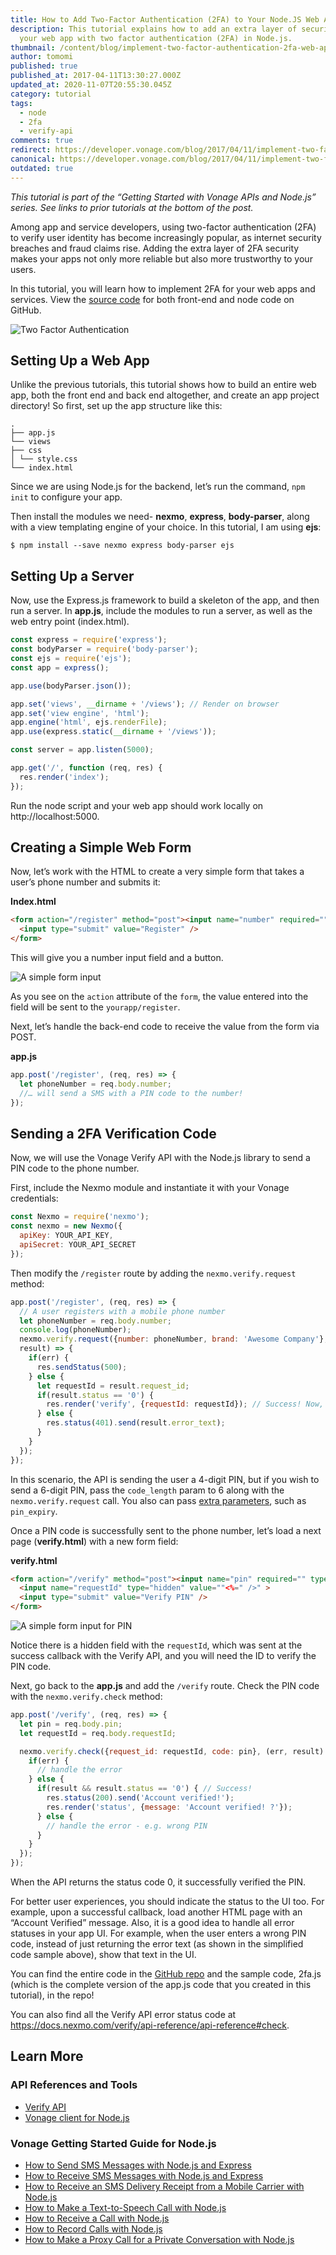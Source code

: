```yaml
---
title: How to Add Two-Factor Authentication (2FA) to Your Node.JS Web Apps
description: This tutorial explains how to add an extra layer of security for
  your web app with two factor authentication (2FA) in Node.js.
thumbnail: /content/blog/implement-two-factor-authentication-2fa-web-apps-node-js-dr/2fa-node.png
author: tomomi
published: true
published_at: 2017-04-11T13:30:27.000Z
updated_at: 2020-11-07T20:55:30.045Z
category: tutorial
tags:
  - node
  - 2fa
  - verify-api
comments: true
redirect: https://developer.vonage.com/blog/2017/04/11/implement-two-factor-authentication-2fa-web-apps-node-js-dr
canonical: https://developer.vonage.com/blog/2017/04/11/implement-two-factor-authentication-2fa-web-apps-node-js-dr
outdated: true
---
```

*This tutorial is part of the “Getting Started with Vonage APIs and Node.js” series. See links to prior tutorials at the bottom of the post.*

Among app and service developers, using two-factor authentication (2FA) to verify user identity has become increasingly popular, as internet security breaches and fraud claims rise. Adding the extra layer of 2FA security makes your apps not only more reliable but also more trustworthy to your users.

In this tutorial, you will learn how to implement 2FA for your web apps and services. View the [source code](https://github.com/nexmo-community/nexmo-node-quickstart/tree/master/verify) for both front-end and node code on GitHub.

![Two Factor Authentication](/content/blog/how-to-add-two-factor-authentication-2fa-to-your-node-js-web-apps/screenshot.gif "Two Factor Authentication")

<h2>Setting Up a Web App</h2>

Unlike the previous tutorials, this tutorial shows how to build an entire web app, both the front end and back end altogether, and create an app project directory! So first, set up the app structure like this:

```shell
.
├── app.js
└── views
├── css
│ └── style.css
└── index.html
```

Since we are using Node.js for the backend, let’s run the command, `npm init` to configure your app.

Then install the modules we need- **nexmo**, **express**, **body-parser**, along with a view templating engine of your choice. In this tutorial, I am using **ejs**:

```shell
$ npm install --save nexmo express body-parser ejs
```

<h2>Setting Up a Server</h2>

Now, use the Express.js framework to build a skeleton of the app, and then run a server. In **app.js**, include the modules to run a server, as well as the web entry point (index.html).

```javascript
const express = require('express');
const bodyParser = require('body-parser');
const ejs = require('ejs');
const app = express();

app.use(bodyParser.json());

app.set('views', __dirname + '/views'); // Render on browser
app.set('view engine', 'html');
app.engine('html', ejs.renderFile);
app.use(express.static(__dirname + '/views'));

const server = app.listen(5000);

app.get('/', function (req, res) {
  res.render('index');
});
```

Run the node script and your web app should work locally on http://localhost:5000.

<h2>Creating a Simple Web Form</h2>

Now, let’s work with the HTML to create a very simple form that takes a user’s phone number and submits it:

**Index.html**

```html
<form action="/register" method="post"><input name="number" required="" type="tel" placeholder="18005551234" />
  <input type="submit" value="Register" />
</form>
```

This will give you a number input field and a button.

![A simple form input](/content/blog/how-to-add-two-factor-authentication-2fa-to-your-node-js-web-apps/simple-form.png "A simple form input")

As you see on the `action` attribute of the `form`, the value entered into the field will be sent to the `yourapp/register`.

Next, let’s handle the back-end code to receive the value from the form via POST.

**app.js**

```javascript
app.post('/register', (req, res) => {
  let phoneNumber = req.body.number;
  //… will send a SMS with a PIN code to the number!
});
```

<h2>Sending a 2FA Verification Code</h2>

Now, we will use the Vonage Verify API with the Node.js library to send a PIN code to the phone number.

First, include the Nexmo module and instantiate it with your Vonage credentials:

```javascript
const Nexmo = require('nexmo');
const nexmo = new Nexmo({
  apiKey: YOUR_API_KEY,
  apiSecret: YOUR_API_SECRET
});
```

Then modify the `/register` route by adding the `nexmo.verify.request` method:

```javascript
app.post('/register', (req, res) => {
  // A user registers with a mobile phone number
  let phoneNumber = req.body.number;
  console.log(phoneNumber);
  nexmo.verify.request({number: phoneNumber, brand: 'Awesome Company'}, (err, 
  result) => {
    if(err) {
      res.sendStatus(500);
    } else {
      let requestId = result.request_id;
      if(result.status == '0') {
        res.render('verify', {requestId: requestId}); // Success! Now, have your user enter the PIN
      } else {
        res.status(401).send(result.error_text);
      }
    }
  });
});
```

In this scenario, the API is sending the user a 4-digit PIN, but if you wish to send a 6-digit PIN, pass the `code_length` param to 6 along with the `nexmo.verify.request` call. You also can pass [extra parameters](https://docs.nexmo.com/verify/api-reference/api-reference), such as `pin_expiry`.

Once a PIN code is successfully sent to the phone number, let’s load a next page (**verify.html**) with a new form field:

**verify.html**

```html
<form action="/verify" method="post"><input name="pin" required="" type="number" placeholder="1234" />
  <input name="requestId" type="hidden" value=""<%=" />" >
  <input type="submit" value="Verify PIN" />
</form>
```

![A simple form input for PIN](/content/blog/how-to-add-two-factor-authentication-2fa-to-your-node-js-web-apps/verify-pin.png "A simple form input for PIN")

Notice there is a hidden field with the `requestId`, which was sent at the success callback with the Verify API, and you will need the ID to verify the PIN code.

Next, go back to the **app.js** and add the `/verify` route. Check the PIN code with the `nexmo.verify.check` method:

```javascript
app.post('/verify', (req, res) => {
  let pin = req.body.pin;
  let requestId = req.body.requestId;

  nexmo.verify.check({request_id: requestId, code: pin}, (err, result) => {
    if(err) {
      // handle the error
    } else {
      if(result && result.status == '0') { // Success!
        res.status(200).send('Account verified!');
        res.render('status', {message: 'Account verified! ?'});
      } else {
        // handle the error - e.g. wrong PIN
      }
    }
  });
});
```

When the API returns the status code 0, it successfully verified the PIN.

For better user experiences, you should indicate the status to the UI too. For example, upon a successful callback, load another HTML page with an “Account Verified” message. Also, it is a good idea to handle all error statuses in your app UI. For example, when the user enters a wrong PIN code, instead of just returning the error text (as shown in the simplified code sample above), show that text in the UI.

You can find the entire code in the [GitHub repo](https://github.com/nexmo-community/nexmo-node-quickstart/tree/master/verify) and the sample code, 2fa.js (which is the complete version of the app.js code that you created in this tutorial), in the repo!

You can also find all the Verify API error status code at <https://docs.nexmo.com/verify/api-reference/api-reference#check>.

<h2>Learn More</h2>

<h3>API References and Tools</h3>

* [Verify API](https://docs.nexmo.com/verify/api-reference)
* [Vonage client for Node.js](https://github.com/Nexmo/nexmo-node)

<h3>Vonage Getting Started Guide for Node.js</h3>

* [How to Send SMS Messages with Node.js and Express](https://www.nexmo.com/blog/2016/10/19/how-to-send-sms-messages-with-node-js-and-express-dr/)
* [How to Receive SMS Messages with Node.js and Express](https://www.nexmo.com/blog/2016/10/27/receive-sms-messages-node-js-express-dr/)
* [How to Receive an SMS Delivery Receipt from a Mobile Carrier with Node.js](https://www.nexmo.com/blog/2016/11/23/getting-a-sms-delivery-receipt-from-a-mobile-carrier-with-node-js-dr/)
* [How to Make a Text-to-Speech Call with Node.js](https://www.nexmo.com/blog/2017/01/12/make-outbound-text-speech-phone-call-node-js-dr/)
* [How to Receive a Call with Node.js](https://www.nexmo.com/blog/2017/01/26/handle-inbound-text-speech-phone-call-node-js-dr/)
* [How to Record Calls with Node.js](https://www.nexmo.com/blog/2017/02/06/how-to-record-audio-from-phone-call-node-js-dr/)
* [How to Make a Proxy Call for a Private Conversation with Node.js](https://www.nexmo.com/blog/2017/03/21/make-private-phone-call-node-js-dr/)